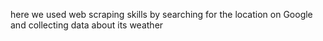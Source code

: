 here we used web scraping skills by searching for the location on Google and collecting data about its weather
